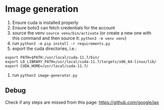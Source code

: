 # Image generation

1. Ensure cuda is installed properly 
1. Ensure boto3 can fetch credentials for the account
1. source the venv `source venv/bin/activate` (or create a new one with this command and then source it: `python3 -m venv venv`)
1. run `python3 -m pip install -r requirements.py`
1. export the cuda directories, i.e.:
```
export PATH=$PATH:/usr/local/cuda-11.7/bin/
export LD_LIBRARY_PATH=/usr/local/cuda-11.7/targets/x86_64-linux/lib/
export CUDA_HOME=/usr/local/cuda-11.7/
```
1. run `python3 image-generator.py`

## Debug

Check if any steps are missed from this page: https://github.com/google/jax 